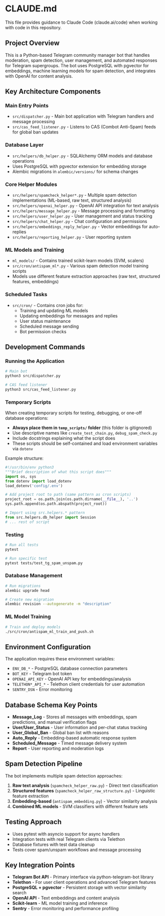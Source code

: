 # CLAUDE.md

This file provides guidance to Claude Code (claude.ai/code) when working with code in this repository.

## Project Overview

This is a Python-based Telegram community manager bot that handles moderation, spam detection, user management, and automated responses for Telegram supergroups. The bot uses PostgreSQL with pgvector for embeddings, machine learning models for spam detection, and integrates with OpenAI for content analysis.

## Key Architecture Components

### Main Entry Points
- `src/dispatcher.py` - Main bot application with Telegram handlers and message processing
- `src/cas_feed_listener.py` - Listens to CAS (Combot Anti-Spam) feeds for global ban updates

### Database Layer
- `src/helpers/db_helper.py` - SQLAlchemy ORM models and database operations
- Uses PostgreSQL with pgvector extension for embedding storage
- Alembic migrations in `alembic/versions/` for schema changes

### Core Helper Modules
- `src/helpers/spamcheck_helper*.py` - Multiple spam detection implementations (ML-based, raw text, structured analysis)
- `src/helpers/openai_helper.py` - OpenAI API integration for text analysis
- `src/helpers/message_helper.py` - Message processing and formatting
- `src/helpers/user_helper.py` - User management and status tracking
- `src/helpers/chat_helper.py` - Chat configuration and permissions
- `src/helpers/embeddings_reply_helper.py` - Vector embeddings for auto-replies
- `src/helpers/reporting_helper.py` - User reporting system

### ML Models and Training
- `ml_models/` - Contains trained scikit-learn models (SVM, scalers)
- `src/cron/antispam_ml*.py` - Various spam detection model training scripts
- Models use different feature extraction approaches (raw text, structured features, embeddings)

### Scheduled Tasks
- `src/cron/` - Contains cron jobs for:
  - Training and updating ML models
  - Updating embeddings for messages and replies  
  - User status maintenance
  - Scheduled message sending
  - Bot permission checks

## Development Commands

### Running the Application
```bash
# Main bot
python3 src/dispatcher.py

# CAS feed listener
python3 src/cas_feed_listener.py
```

### Temporary Scripts

When creating temporary scripts for testing, debugging, or one-off database operations:
- **Always place them in `temp_scripts/` folder** (this folder is gitignored)
- Use descriptive names like `create_test_chain.py`, `debug_spam_check.py`
- Include docstrings explaining what the script does
- These scripts should be self-contained and load environment variables via `dotenv`

Example structure:
```python
#!/usr/bin/env python3
"""Brief description of what this script does"""
import os, sys
from dotenv import load_dotenv
load_dotenv('config/.env')

# Add project root to path (same pattern as cron scripts)
project_root = os.path.join(os.path.dirname(__file__), '..')
sys.path.append(os.path.abspath(project_root))

# Import using src.helpers.* pattern
from src.helpers.db_helper import Session
# ... rest of script
```

### Testing
```bash
# Run all tests
pytest

# Run specific test
pytest tests/test_tg_spam_unspam.py
```

### Database Management
```bash
# Run migrations
alembic upgrade head

# Create new migration
alembic revision --autogenerate -m "description"
```

### ML Model Training
```bash
# Train and deploy models
./src/cron/antispam_ml_train_and_push.sh
```

## Environment Configuration

The application requires these environment variables:
- `ENV_DB_*` - PostgreSQL database connection parameters
- `BOT_KEY` - Telegram bot token
- `OPENAI_API_KEY` - OpenAI API key for embeddings/analysis
- `TELETHON*_API_*` - Telethon client credentials for user automation
- `SENTRY_DSN` - Error monitoring

## Database Schema Key Points

- **Message_Log** - Stores all messages with embeddings, spam predictions, and manual verification flags
- **User/User_Status** - User information and per-chat status tracking  
- **User_Global_Ban** - Global ban list with reasons
- **Auto_Reply** - Embedding-based automatic response system
- **Scheduled_Message** - Timed message delivery system
- **Report** - User reporting and moderation logs

## Spam Detection Pipeline

The bot implements multiple spam detection approaches:
1. **Raw text analysis** (`spamcheck_helper_raw.py`) - Direct text classification
2. **Structured features** (`spamcheck_helper_raw_structure.py`) - Linguistic feature extraction
3. **Embedding-based** (`antispam_embedding.py`) - Vector similarity analysis
4. **Combined ML models** - SVM classifiers with different feature sets

## Testing Approach

- Uses pytest with asyncio support for async handlers
- Integration tests with real Telegram clients via Telethon
- Database fixtures with test data cleanup
- Tests cover spam/unspam workflows and message processing

## Key Integration Points

- **Telegram Bot API** - Primary interface via python-telegram-bot library
- **Telethon** - For user client operations and advanced Telegram features
- **PostgreSQL + pgvector** - Persistent storage with vector similarity search
- **OpenAI API** - Text embeddings and content analysis
- **Scikit-learn** - ML model training and inference
- **Sentry** - Error monitoring and performance profiling